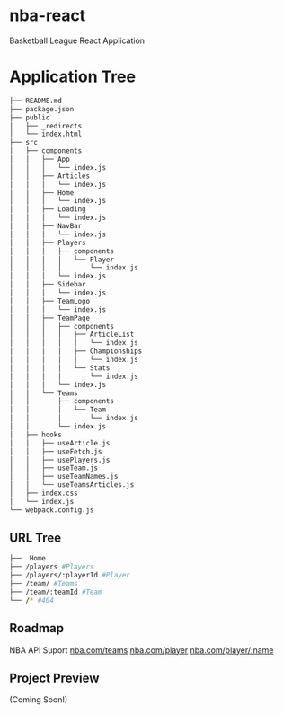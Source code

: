 # nba-react

Basketball League React Application

# Application Tree

```bash
├── README.md
├── package.json
├── public
│   ├── _redirects
│   └── index.html
├── src
│   ├── components
│   │   ├── App
│   │   │   └── index.js
│   │   ├── Articles
│   │   │   └── index.js
│   │   ├── Home
│   │   │   └── index.js
│   │   ├── Loading
│   │   │   └── index.js
│   │   ├── NavBar
│   │   │   └── index.js
│   │   ├── Players
│   │   │   ├── components
│   │   │   │   └── Player
│   │   │   │       └── index.js
│   │   │   └── index.js
│   │   ├── Sidebar
│   │   │   └── index.js
│   │   ├── TeamLogo
│   │   │   └── index.js
│   │   ├── TeamPage
│   │   │   ├── components
│   │   │   │   ├── ArticleList
│   │   │   │   │   └── index.js
│   │   │   │   ├── Championships
│   │   │   │   │   └── index.js
│   │   │   │   └── Stats
│   │   │   │       └── index.js
│   │   │   └── index.js
│   │   └── Teams
│   │       ├── components
│   │       │   └── Team
│   │       │       └── index.js
│   │       └── index.js
│   ├── hooks
│   │   ├── useArticle.js
│   │   ├── useFetch.js
│   │   ├── usePlayers.js
│   │   ├── useTeam.js
│   │   ├── useTeamNames.js
│   │   └── useTeamsArticles.js
│   ├── index.css
│   └── index.js
└── webpack.config.js
```

## URL Tree

```bash
├──  Home
├── /players #Players
├── /players/:playerId #Player
├── /team/ #Teams
├── /team/:teamId #Team
└── /* #404
```

## Roadmap

NBA API Suport
[nba.com/teams](https://www.nba.com/teams)
[nba.com/player](https://www.nba.com/players)
[nba.com/player/:name](https://www.nba.com/players/)

## Project Preview

(Coming Soon!)

![]()
![]()
![]()
